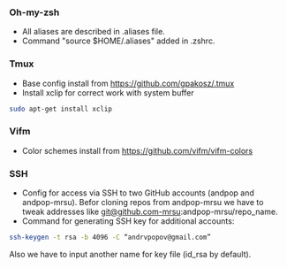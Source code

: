 ### Oh-my-zsh

* All aliases are described in .aliases file. 
* Command "source $HOME/.aliases" added in .zshrc.

### Tmux
* Base config install from https://github.com/gpakosz/.tmux
* Install xclip for correct work with system buffer
```sh
sudo apt-get install xclip
```

### Vifm
* Color schemes install from https://github.com/vifm/vifm-colors

### SSH
* Config for access via SSH to two GitHub accounts (andpop and andpop-mrsu). Befor cloning repos from andpop-mrsu we have to tweak addresses like git@github.com-mrsu:andpop-mrsu/repo_name.
* Command for generating SSH key for additional accounts: 
```sh
ssh-keygen -t rsa -b 4096 -C “andrvpopov@gmail.com”
```
Also we have to input another name for key file (id_rsa by default).
